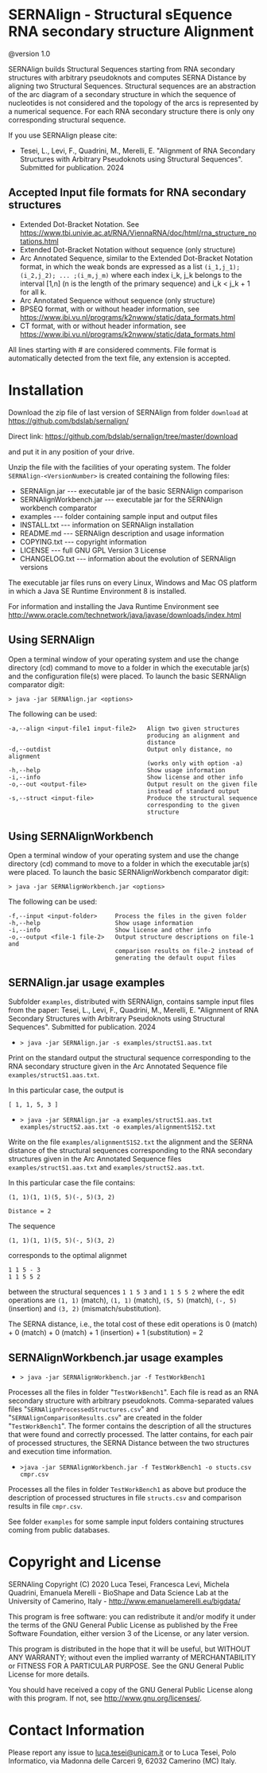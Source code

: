 # SERNAlign - Structural sEquence RNA secondary structure Alignment 

@version 1.0

SERNAlign builds Structural Sequences starting from RNA secondary structures 
with arbitrary pseudoknots and computes SERNA Distance by aligning two 
Structural Sequences. Structural sequences are an abstraction of the arc diagram 
of a secondary structure in which the sequence of nucleotides is not considered 
and the topology of the arcs is represented by a numerical sequence. For each
RNA secondary structure there is only ony corresponding structural sequence. 

If you use SERNAlign please cite:

- Tesei, L., Levi, F., Quadrini, M., Merelli, E. "Alignment of RNA Secondary 
Structures with Arbitrary Pseudoknots using Structural Sequences". Submitted
for publication. 2024


## Accepted Input file formats for RNA secondary structures 
* Extended Dot-Bracket Notation. See 
<https://www.tbi.univie.ac.at/RNA/ViennaRNA/doc/html/rna_structure_notations.html>
* Extended Dot-Bracket Notation without sequence (only structure)
* Arc Annotated Sequence, similar to the Extended Dot-Bracket Notation format, 
in which the weak bonds are expressed as a list `(i_1,j_1);(i_2,j_2); ... ;(i_m,j_m)` 
where each index i_k, j_k belongs to the interval [1,n] (n is the length
of the primary sequence) and i_k < j_k + 1 for all k.
* Arc Annotated Sequence without sequence (only structure)
* BPSEQ format, with or without header information, see <https://www.ibi.vu.nl/programs/k2nwww/static/data_formats.html>
* CT format, with or without header information, see <https://www.ibi.vu.nl/programs/k2nwww/static/data_formats.html>

All lines starting with \# are considered comments. File format is automatically
detected from the text file, any extension is accepted. 

# Installation

Download the zip file of last version of SERNAlign from folder `download` at <https://github.com/bdslab/sernalign/>

Direct link: <https://github.com/bdslab/sernalign/tree/master/download>

and put it in any position of your drive. 

Unzip the file with the facilities of your operating system. The folder 
`SERNAlign-<VersionNumber>` is created containing the following files:

- SERNAlign.jar --- executable jar of the basic SERNAlign comparison
- SERNAlignWorkbench.jar --- executable jar for the SERNAlign workbench comparator
- examples --- folder containing sample input and output files
- INSTALL.txt --- information on SERNAlign installation
- README.md --- SERNAlign description and usage information
- COPYING.txt --- copyright information
- LICENSE --- full GNU GPL Version 3 License
- CHANGELOG.txt --- information about the evolution of SERNAlign versions

The executable jar files runs on every Linux, Windows and Mac OS platform
in which a Java SE Runtime Environment 8 is installed. 

For information and installing the Java Runtime Environment see
<http://www.oracle.com/technetwork/java/javase/downloads/index.html>

## Using SERNAlign

Open a terminal window of your operating system and use the change directory 
(cd) command to move to a folder in which the executable jar(s) and the
configuration file(s) were placed. To launch the basic SERNAlign comparator 
digit:

`> java -jar SERNAlign.jar <options>`

The following <options> can be used:

	-a,--align <input-file1 input-file2>   Align two given structures
	                                       producing an alignment and
	                                       distance
	-d,--outdist                           Output only distance, no alignment
                                           (works only with option -a)
	-h,--help                              Show usage information
	-i,--info                              Show license and other info
	-o,--out <output-file>                 Output result on the given file
                                           instead of standard output
	-s,--struct <input-file>               Produce the structural sequence
                                           corresponding to the given
                                           structure

## Using SERNAlignWorkbench

Open a terminal window of your operating system and use the change directory 
(cd) command to move to a folder in which the executable jar(s) were placed. 
To launch the basic SERNAlignWorkbench comparator digit:

`> java -jar SERNAlignWorkbench.jar <options>`

The following <options> can be used:

	-f,--input <input-folder>     Process the files in the given folder
	-h,--help                     Show usage information
	-i,--info                     Show license and other info
	-o,--output <file-1 file-2>   Output structure descriptions on file-1 and
                                  comparison results on file-2 instead of
                                  generating the default ouput files

## SERNAlign.jar usage examples

Subfolder `examples`, distributed with SERNAlign, contains sample input files 
from the paper: Tesei, L., Levi, F., Quadrini, M., Merelli, E. "Alignment of RNA Secondary 
Structures with Arbitrary Pseudoknots using Structural Sequences". Submitted
for publication. 2024

* `> java -jar SERNAlign.jar -s examples/structS1.aas.txt`

Print on the standard output the structural sequence corresponding
to the RNA secondary structure given in the Arc Annotated Sequence file
`examples/structS1.aas.txt`.

In this particular case, the output is 

	[ 1, 1, 5, 3 ]


* `> java -jar SERNAlign.jar -a examples/structS1.aas.txt examples/structS2.aas.txt -o examples/alignmentS1S2.txt`

Write on the file `examples/alignmentS1S2.txt` the alignment and the SERNA 
distance of the structural sequences corresponding to the RNA secondary 
structures given in the Arc Annotated Sequence files `examples/structS1.aas.txt` and 
`examples/structS2.aas.txt`.

In this particular case the file contains: 

	(1, 1)(1, 1)(5, 5)(-, 5)(3, 2)

	Distance = 2

The sequence 

	(1, 1)(1, 1)(5, 5)(-, 5)(3, 2)

corresponds to the optimal alignmet 

	1 1 5 - 3
	1 1 5 5 2
	
between the structural sequences `1 1 5 3` and `1 1 5 5 2` where the edit operations
are `(1, 1)` (match), `(1, 1)` (match), `(5, 5)` (match), `(-, 5)` (insertion) 
and `(3, 2)` (mismatch/substitution). 

The SERNA distance, i.e., the total cost of these edit operations 
is 0 (match) + 0 (match) + 0 (match) + 1 (insertion) + 1 (substitution) = 2

## SERNAlignWorkbench.jar usage examples

* `> java -jar SERNAlignWorkbench.jar -f TestWorkBench1`

Processes all the files in folder "`TestWorkBench1`". Each file is read as
an RNA secondary structure with arbitrary pseudoknots. Comma-separated values 
files "`SERNAlignProcessedStructures.csv`" and "`SERNAlignComparisonResults.csv`"
are created in the folder "`TestWorkBench1`". The former contains the
description of all the structures that were found and correctly processed.
The latter contains, for each pair of processed structures, the SERNA
Distance between the two structures and execution time information.

* `>java -jar SERNAlignWorkbench.jar -f TestWorkBench1 -o stucts.csv
cmpr.csv`

Processes all the files in folder `TestWorkBench1` as above but produce
the description of processed structures in file `structs.csv` and
comparison results in file `cmpr.csv`. 

See folder `examples` for some sample input folders containing structures 
coming from public databases.

# Copyright and License

SERNAling Copyright (C) 2020  Luca Tesei, Francesca Levi, Michela Quadrini, 
Emanuela Merelli - BioShape and Data Science Lab at the University of 
Camerino, Italy - <http://www.emanuelamerelli.eu/bigdata/>

This program is free software: you can redistribute it and/or modify it
under the terms of the GNU General Public License as published by the Free
Software Foundation, either version 3 of the License, or any later
version.

This program is distributed in the hope that it will be useful, but
WITHOUT ANY WARRANTY; without even the implied warranty of MERCHANTABILITY
or FITNESS FOR A PARTICULAR PURPOSE.  See the GNU General Public License
for more details.

You should have received a copy of the GNU General Public License along
with this program.  If not, see <http://www.gnu.org/licenses/>.

# Contact Information

Please report any issue to luca.tesei@unicam.it or to Luca Tesei, Polo
Informatico, via Madonna delle Carceri 9, 62032 Camerino (MC) Italy.


